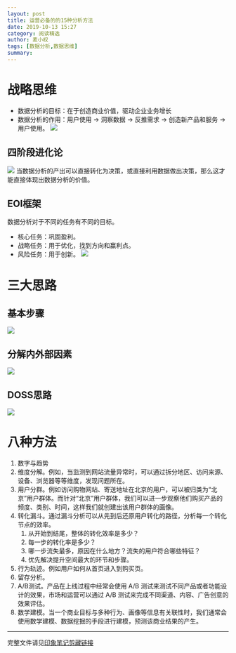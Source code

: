 ```yaml
---
layout: post
title: 运营必备的的15种分析方法
date: 2019-10-13 15:27
category: 阅读精选
author: 麦小权
tags: [数据分析,数据思维]
summary: 
---
```


# 战略思维
- 数据分析的目标：在于创造商业价值，驱动企业业务增长
- 数据分析的作用：用户使用 -> 洞察数据 -> 反推需求 -> 创造新产品和服务 -> 用户使用。
![](http://img.edgev.cn//edgev/20191013160946.png)
## 四阶段进化论
![](http://img.edgev.cn//edgev/20191013161424.png)
当数据分析的产出可以直接转化为决策，或直接利用数据做出决策，那么这才能直接体现出数据分析的价值。
<!-- more -->
## EOI框架
数据分析对于不同的任务有不同的目标。
- 核心任务：巩固盈利。
- 战略任务：用于优化，找到方向和赢利点。
- 风险任务：用于创新。
![](http://img.edgev.cn//edgev/20191013161608.jpg)

# 三大思路
## 基本步骤
![](http://img.edgev.cn//edgev/20191013161836.png)
## 分解内外部因素
![](http://img.edgev.cn//edgev/20191013161921.png)
## DOSS思路
![](http://img.edgev.cn//edgev/20191013161951.png)

# 八种方法
1. 数字与趋势
2. 维度分解。例如，当监测到网站流量异常时，可以通过拆分地区、访问来源、设备、浏览器等等维度，发现问题所在。
3. 用户分群。例如访问购物网站、寄送地址在北京的用户，可以被归类为“北京”用户群体。而针对“北京”用户群体，我们可以进一步观察他们购买产品的频度、类别、时间，这样我们就创建出该用户群体的画像。
4. 转化漏斗。通过漏斗分析可以从先到后还原用户转化的路径，分析每一个转化节点的效率。
    1. 从开始到结尾，整体的转化效率是多少？
    2. 每一步的转化率是多少？
    3. 哪一步流失最多，原因在什么地方？流失的用户符合哪些特征？
    4. 优先解决提升空间最大的环节和步骤。
5. 行为轨迹。例如用户如何从首页进入到购买页。
6. 留存分析。
7. A/B测试。产品在上线过程中经常会使用 A/B 测试来测试不同产品或者功能设计的效果，市场和运营可以通过 A/B 测试来完成不同渠道、内容、广告创意的效果评估。
8. 数学建模。当一个商业目标与多种行为、画像等信息有关联性时，我们通常会使用数学建模、数据挖掘的手段进行建模，预测该商业结果的产生。

--------

完整文件请见[印象笔记剪藏链接](https://app.yinxiang.com/fx/6a770938-bd9e-42cc-ad58-010704935032)